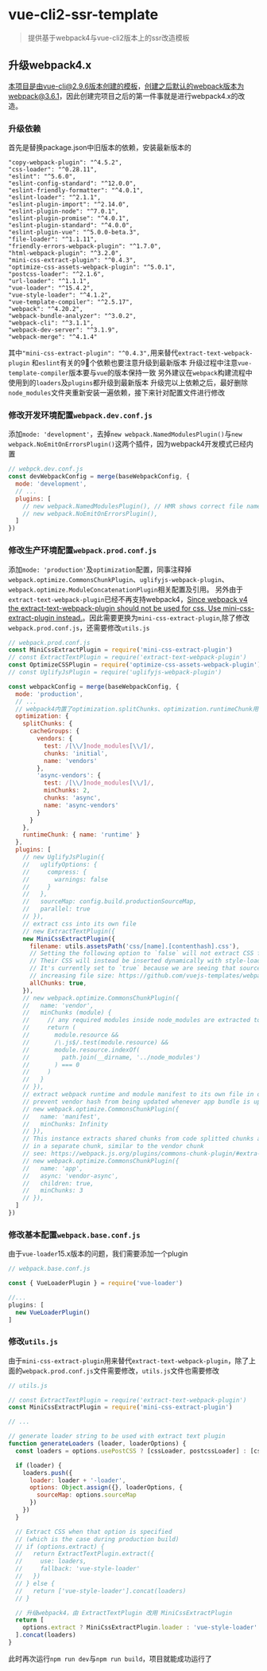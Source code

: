 # vue-cli2-ssr-template

> 提供基于webpack4与vue-cli2版本上的ssr改造模板

## 升级webpack4.x
本项目是由vue-cli@2.9.6版本创建的模板，创建之后默认的webpack版本为webpack@3.6.1，因此创建完项目之后的第一件事就是进行webpack4.x的改造。

### 升级依赖
首先是替换package.json中旧版本的依赖，安装最新版本的

```
"copy-webpack-plugin": "^4.5.2",
"css-loader": "^0.28.11",
"eslint": "^5.6.0",
"eslint-config-standard": "^12.0.0",
"eslint-friendly-formatter": "^4.0.1",
"eslint-loader": "^2.1.1",
"eslint-plugin-import": "^2.14.0",
"eslint-plugin-node": "^7.0.1",
"eslint-plugin-promise": "^4.0.1",
"eslint-plugin-standard": "^4.0.0",
"eslint-plugin-vue": "^5.0.0-beta.3",
"file-loader": "^1.1.11",
"friendly-errors-webpack-plugin": "^1.7.0",
"html-webpack-plugin": "^3.2.0",
"mini-css-extract-plugin": "^0.4.3",
"optimize-css-assets-webpack-plugin": "^5.0.1",
"postcss-loader": "^2.1.6",
"url-loader": "^1.1.1",
"vue-loader": "^15.4.2",
"vue-style-loader": "^4.1.2",
"vue-template-compiler": "^2.5.17",
"webpack": "^4.20.2",
"webpack-bundle-analyzer": "^3.0.2",
"webpack-cli": "^3.1.1",
"webpack-dev-server": "^3.1.9",
"webpack-merge": "^4.1.4"
```

其中`"mini-css-extract-plugin": "^0.4.3",`用来替代`extract-text-webpack-plugin`
和`eslint`有关的9⃣️个依赖也要注意升级到最新版本
升级过程中注意`vue-template-compiler`版本要与`vue`的版本保持一致
另外建议在`webpack`构建流程中使用到的`loaders`及`plugins`都升级到最新版本
升级完以上依赖之后，最好删除`node_modules`文件夹重新安装一遍依赖，接下来针对配置文件进行修改

### 修改开发环境配置`webpack.dev.conf.js`
添加`mode: 'development'`，去掉`new webpack.NamedModulesPlugin()`与`new webpack.NoEmitOnErrorsPlugin()`这两个插件，因为webpack4开发模式已经内置

```javascript
// webpck.dev.conf.js
const devWebpackConfig = merge(baseWebpackConfig, {
  mode: 'development',
  // ...
  plugins: [
    // new webpack.NamedModulesPlugin(), // HMR shows correct file names in console on update.
    // new webpack.NoEmitOnErrorsPlugin(),
  ]
})
```

### 修改生产环境配置`webpack.prod.conf.js`
添加`mode: 'production'`及`optimization`配置，同事注释掉`webpack.optimize.CommonsChunkPlugin`、`uglifyjs-webpack-plugin`、`webpack.optimize.ModuleConcatenationPlugin`相关配置及引用。
另外由于`extract-text-webpack-plugin`已经不再支持webpack4，[Since webpack v4 the extract-text-webpack-plugin should not be used for css. Use mini-css-extract-plugin instead.](https://github.com/webpack-contrib/extract-text-webpack-plugin)。因此需要更换为`mini-css-extract-plugin`,除了修改`webpack.prod.conf.js`，还需要修改`utils.js`

```javascript
// webpack.prod.conf.js
const MiniCssExtractPlugin = require('mini-css-extract-plugin')
// const ExtractTextPlugin = require('extract-text-webpack-plugin')
const OptimizeCSSPlugin = require('optimize-css-assets-webpack-plugin')
// const UglifyJsPlugin = require('uglifyjs-webpack-plugin')

const webpackConfig = merge(baseWebpackConfig, {
  mode: 'production',
  // ...
  // webpack4内置了optimization.splitChunks、optimization.runtimeChunk用来抽取代码，优化了缓存策略
  optimization: {
    splitChunks: {
      cacheGroups: {
        vendors: {
          test: /[\\/]node_modules[\\/]/,
          chunks: 'initial',
          name: 'vendors'
        },
        'async-vendors': {
          test: /[\\/]node_modules[\\/]/,
          minChunks: 2,
          chunks: 'async',
          name: 'async-vendors'
        }
      }
    },
    runtimeChunk: { name: 'runtime' }
  },
  plugins: [
    // new UglifyJsPlugin({
    //   uglifyOptions: {
    //     compress: {
    //       warnings: false
    //     }
    //   },
    //   sourceMap: config.build.productionSourceMap,
    //   parallel: true
    // }),
    // extract css into its own file
    // new ExtractTextPlugin({
    new MiniCssExtractPlugin({
      filename: utils.assetsPath('css/[name].[contenthash].css'),
      // Setting the following option to `false` will not extract CSS from codesplit chunks.
      // Their CSS will instead be inserted dynamically with style-loader when the codesplit chunk has been loaded by webpack.
      // It's currently set to `true` because we are seeing that sourcemaps are included in the codesplit bundle as well when it's `false`,
      // increasing file size: https://github.com/vuejs-templates/webpack/issues/1110
      allChunks: true,
    }),
    // new webpack.optimize.CommonsChunkPlugin({
    //   name: 'vendor',
    //   minChunks (module) {
    //     // any required modules inside node_modules are extracted to vendor
    //     return (
    //       module.resource &&
    //       /\.js$/.test(module.resource) &&
    //       module.resource.indexOf(
    //         path.join(__dirname, '../node_modules')
    //       ) === 0
    //     )
    //   }
    // }),
    // extract webpack runtime and module manifest to its own file in order to
    // prevent vendor hash from being updated whenever app bundle is updated
    // new webpack.optimize.CommonsChunkPlugin({
    //   name: 'manifest',
    //   minChunks: Infinity
    // }),
    // This instance extracts shared chunks from code splitted chunks and bundles them
    // in a separate chunk, similar to the vendor chunk
    // see: https://webpack.js.org/plugins/commons-chunk-plugin/#extra-async-commons-chunk
    // new webpack.optimize.CommonsChunkPlugin({
    //   name: 'app',
    //   async: 'vendor-async',
    //   children: true,
    //   minChunks: 3
    // }),
  ]
})
```

### 修改基本配置`webpack.base.conf.js`
由于`vue-loader`15.x版本的问题，我们需要添加一个plugin

```javascript
// webpack.base.conf.js

const { VueLoaderPlugin } = require('vue-loader')

//...
plugins: [
  new VueLoaderPlugin()
]
```

### 修改`utils.js`
由于`mini-css-extract-plugin`用来替代`extract-text-webpack-plugin`，除了上面的`webpack.prod.conf.js`文件需要修改，`utils.js`文件也需要修改

```javascript
// utils.js

// const ExtractTextPlugin = require('extract-text-webpack-plugin')
const MiniCssExtractPlugin = require('mini-css-extract-plugin')

// ...

// generate loader string to be used with extract text plugin
function generateLoaders (loader, loaderOptions) {
  const loaders = options.usePostCSS ? [cssLoader, postcssLoader] : [cssLoader]

  if (loader) {
    loaders.push({
      loader: loader + '-loader',
      options: Object.assign({}, loaderOptions, {
        sourceMap: options.sourceMap
      })
    })
  }

  // Extract CSS when that option is specified
  // (which is the case during production build)
  // if (options.extract) {
  //   return ExtractTextPlugin.extract({
  //     use: loaders,
  //     fallback: 'vue-style-loader'
  //   })
  // } else {
  //   return ['vue-style-loader'].concat(loaders)
  // }

  // 升级webpack4，由 ExtractTextPlugin 改用 MiniCssExtractPlugin
  return [
    options.extract ? MiniCssExtractPlugin.loader : 'vue-style-loader'
  ].concat(loaders)
}
```

此时再次运行`npm run dev`与`npm run build`，项目就能成功运行了

